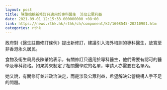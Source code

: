 ```yaml
---
layout: post
title: 陳肇始稱新修訂只適用於專科醫生　涉及公眾利益
date: 2021-09-01 12:15:33.000000000 +08:00
link: https://news.rthk.hk/rthk/ch/component/k2/1608545-20210901.htm
categories: rthk
---
```


政府對《醫生註冊修訂條例》提出新修訂，建議引入海外培訓的專科醫生，放寬至非香港永久居民。

食物及衞生局局長陳肇始表示，有關修訂只適用於專科醫生，他們需要有認可的醫學及專科資格。如果將來制定了相關醫學院的名單，申請人亦需要在名單內。

她又說，有關修訂並非政治決定，而是涉及公眾利益，希望解決公營機構人手不足的問題。

